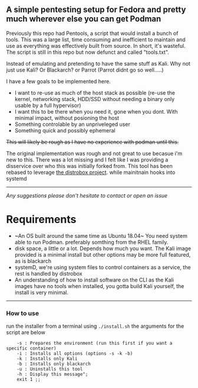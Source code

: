 ## A simple pentesting setup for Fedora and pretty much wherever else you can get Podman

Previously this repo had Pentools, a script that would install a bunch of tools. This was a large list, time consuming and inefficient to maintain and use as everything was effectively built from source. In short, it's wasteful.
The script is still in this repo but now defunct and called "tools.txt".

Instead of emulating and pretending to have the same stuff as Kali. Why not just use Kali? Or Blackarch? or Parrot (Parrot didnt go so well.....)

I have a few goals to be implemented here.

-   I want to re-use as much of the host stack as possible (re-use the kernel, networking stack, HDD/SSD without needing a binary only usable by a full hypervisor)
-   I want this to be there when you need it, gone when you dont. With minimal impact, without posioning the host
-   Something controlable by an unpriveleged user
-   Something quick and possibly ephemeral

~~This will likely be rough as I have no experience with podman until this.~~


The original implementation was rough and not great to use becasue i'm new to this. There was a lot missing and I felt like I was providing a disservice over who this was initially forked from. This tool has been rebased to leverage [the distrobox project](https://github.com/89luca89/distrobox). while mainitnain hooks into systemd


---

*Any suggestions please don't hesitate to contact or open an issue*

Requirements
====================
- ~An OS built around the same time as Ubuntu 18.04~ You need system able to run Podman. preferably somthing from the RHEL family.
- disk space, a little or a lot. Depends how much you want. The Kali image provided is a minimal install but other options may be more full featured, as is blackarch
- systemD, we're using system files to control containers as a service, the rest is handled by distrobox
- An understanding of how to install software on the CLI as the Kali images have no tools when installed, you gotta build Kali yourself, the install is very minimal.

---

### How to use

run the installer from a terminal using `./install.sh` the arguments for the script are below

```
    -s : Prepares the environment (run this first if you want a specific container)
    -i : Installs all options (options -s -k -b)
    -k : Installs only Kali
    -b : Installs only blackarch
    -u : Uninstalls this tool
    -h : Display this message";
    exit 1 ;;

```